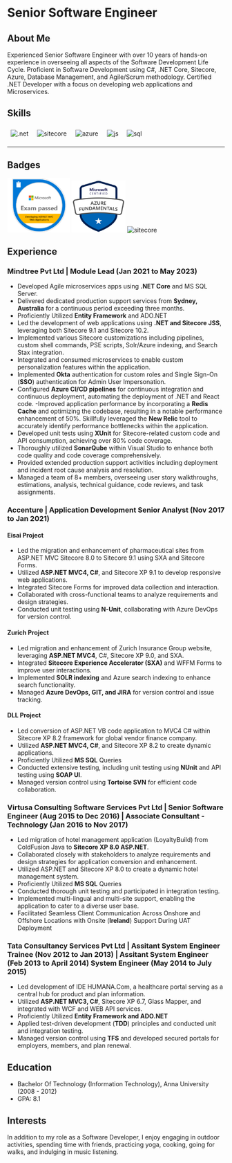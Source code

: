 # Senior Software Engineer

## About Me
Experienced Senior Software Engineer with over 10 years of hands-on experience in overseeing all aspects of the Software Development Life Cycle. Proficient in Software Development using C#, .NET Core, Sitecore, Azure, Database Management, and Agile/Scrum methodology. Certified .NET Developer with a focus on developing web applications and Microservices.

## Skills

<p align='left'>
  <img src="https://upload.wikimedia.org/wikipedia/commons/e/ee/.NET_Core_Logo.svg" alt=".net" width="40" height="40" style="margin: 8px;"/>
  <img src="https://encrypted-tbn0.gstatic.com/images?q=tbn:ANd9GcSZC8_zjVB6TiN9RS_r-rFtzmyiJdmry3Q5lmjbs_0R&s" alt="sitecore" width="90" height="39" style="margin: 8px;"/>
<img src="https://upload.wikimedia.org/wikipedia/commons/thumb/f/fa/Microsoft_Azure.svg/225px-Microsoft_Azure.svg.png" alt="azure" width="50" height="35" style="margin: 8px;"/>
  <img src='https://upload.wikimedia.org/wikipedia/commons/6/6a/JavaScript-logo.png' height='35' width='auto' alt="js" style="margin: 8px;"/>
  <img src="https://upload.wikimedia.org/wikipedia/commons/8/87/Sql_data_base_with_logo.png" alt="sql" width="auto" height="35" style="margin: 5px 7px;"/>   
</p>

---

## Badges

<p align='left'>  
  <img src="/Microsoft-70-486.png" alt="microsoft certification" width="145" height="125" />   
  <img src="/azure-fundamentals.png" alt="azure fundamental certification" width="125" height="120" />
  <img src="https://wirebox.co.uk/wp-content/uploads/2017/08/Sitecore-Logo.jpg" alt="sitecore" width="145" height="120"/>  

</p>

## Experience

### Mindtree Pvt Ltd | Module Lead (Jan 2021 to May 2023)
- Developed Agile microservices apps using **.NET Core** and MS SQL Server.
- Delivered dedicated production support services from **Sydney, Australia** for a continuous period exceeding three months.
- Proficiently Utilized **Entity Framework** and ADO.NET
- Led the development of web applications using **.NET and Sitecore JSS**, leveraging both Sitecore 9.1 and Sitecore 10.2.
- Implemented various Sitecore customizations including pipelines, custom shell commands, PSE scripts, Solr/Azure indexing, and Search Stax integration.
- Integrated and consumed microservices to enable custom personalization features within the application.
- Implemented **Okta** authentication for custom roles and Single Sign-On (**SSO**) authentication for Admin User Impersonation.
- Configured **Azure CI/CD pipelines** for continuous integration and continuous deployment, automating the deployment of .NET and React code.
-Improved application performance by incorporating a **Redis Cache** and optimizing the codebase, resulting in a notable performance enhancement of 50%. Skillfully leveraged the **New Relic** tool to accurately identify performance bottlenecks within the application.
- Developed unit tests using **XUnit** for Sitecore-related custom code and API consumption, achieving over 80% code coverage.
- Thoroughly utilized **SonarQube** within Visual Studio to enhance both code quality and code coverage comprehensively.
- Provided extended production support activities including deployment and incident root cause analysis and resolution.
- Managed a team of 8+ members, overseeing user story walkthroughs, estimations, analysis, technical guidance, code reviews, and task assignments.

### Accenture | Application Development Senior Analyst (Nov 2017 to Jan 2021)
#### Eisai Project
- Led the migration and enhancement of pharmaceutical sites from ASP.NET MVC Sitecore 8.0 to Sitecore 9.1 using SXA and Sitecore Forms.
- Utilized **ASP.NET MVC4, C#**, and Sitecore XP 9.1 to develop responsive web applications.
- Integrated Sitecore Forms for improved data collection and interaction.
- Collaborated with cross-functional teams to analyze requirements and design strategies.
- Conducted unit testing using **N-Unit**, collaborating with Azure DevOps for version control.

#### Zurich Project
- Led migration and enhancement of Zurich Insurance Group website, leveraging **ASP.NET MVC4**, C#, Sitecore XP 9.0, and SXA.
- Integrated **Sitecore Experience Accelerator (SXA)** and WFFM Forms to improve user interactions.
- Implemented **SOLR indexing** and Azure search indexing to enhance search functionality.
- Managed **Azure DevOps, GIT, and JIRA** for version control and issue tracking.

#### DLL Project
- Led conversion of ASP.NET VB code application to MVC4 C# within Sitecore XP 8.2 framework for global vendor finance company.
- Utilized **ASP.NET MVC4, C#**, and Sitecore XP 8.2 to create dynamic applications.
- Proficiently Utilized **MS SQL** Queries
- Conducted extensive testing, including unit testing using **NUnit** and API testing using **SOAP UI**.
- Managed version control using **Tortoise SVN** for efficient code collaboration.

### Virtusa Consulting Software Services Pvt Ltd | Senior Software Engineer (Aug 2015 to Dec 2016) | Associate Consultant - Technology (Jan 2016 to Nov 2017)
- Led migration of hotel management application (LoyaltyBuild) from ColdFusion Java to **Sitecore XP 8.0 ASP.NET**.
- Collaborated closely with stakeholders to analyze requirements and design strategies for application conversion and enhancement.
- Utilized ASP.NET and Sitecore XP 8.0 to create a dynamic hotel management system.
- Proficiently Utilized **MS SQL** Queries
- Conducted thorough unit testing and participated in integration testing.
- Implemented multi-lingual and multi-site support, enabling the application to cater to a diverse user base.
-  Facilitated Seamless Client Communication Across Onshore and Offshore Locations with Onsite (**Ireland**) Support During UAT Deployment 

### Tata Consultancy Services Pvt Ltd | Assitant System Engineer Trainee (Nov 2012 to Jan 2013) | Assitant System Engineer (Feb 2013 to April 2014) System Engineer (May 2014 to July 2015)
- Led development of IDE HUMANA.Com, a healthcare portal serving as a central hub for product and plan information.
- Utilized **ASP.NET MVC3, C#**, Sitecore XP 6.7, Glass Mapper, and integrated with WCF and WEB API services.
- Proficiently Utilized **Entity Framework and ADO.NET**
- Applied test-driven development (**TDD**) principles and conducted unit and integration testing.
- Managed version control using **TFS** and developed secured portals for employers, members, and plan renewal.

## Education
- Bachelor Of Technology (Information Technology), Anna University (2008 - 2012)
- GPA: 8.1

## Interests
In addition to my role as a Software Developer, I enjoy engaging in outdoor activities, spending time with friends, practicing yoga, cooking, going for walks, and indulging in music listening.
